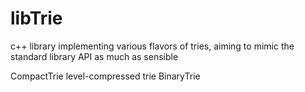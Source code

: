 # libTrie
c++ library implementing various flavors of tries, aiming to mimic the standard library API as much as sensible

CompactTrie level-compressed trie
BinaryTrie
